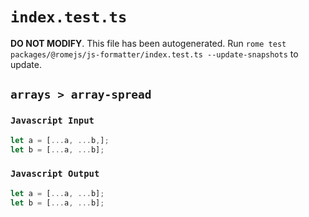 # `index.test.ts`

**DO NOT MODIFY**. This file has been autogenerated. Run `rome test packages/@romejs/js-formatter/index.test.ts --update-snapshots` to update.

## `arrays > array-spread`

### `Javascript Input`

```javascript
let a = [...a, ...b,];
let b = [...a, ...b];
```

### `Javascript Output`

```javascript
let a = [...a, ...b];
let b = [...a, ...b];

```

